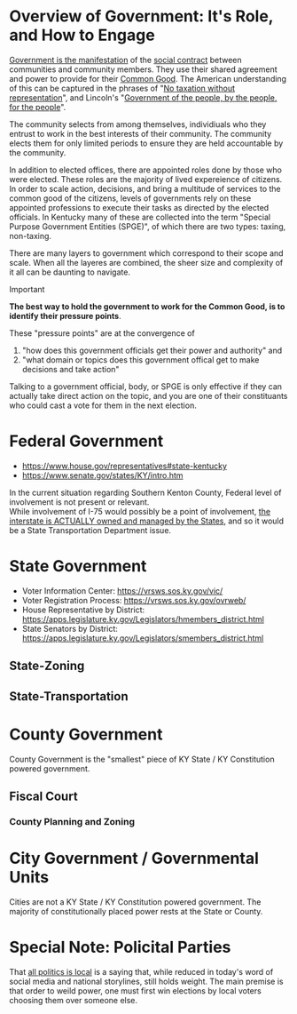 # Overview of Government: It's Role, and How to Engage
[Government is the manifestation](https://en.wikipedia.org/wiki/Government#Definitions_and_etymology) of the [social contract](https://en.wikipedia.org/wiki/Social_contract) between communities and community members. They use their shared agreement and power to provide for their [Common Good](https://en.wikipedia.org/wiki/Common_good). 
The American understanding of this can be captured in the phrases of "[No taxation without representation](https://en.wikipedia.org/wiki/No_taxation_without_representation)", and Lincoln's "[Government of the people, by the people, for the people](https://en.wikipedia.org/wiki/Gettysburg_Address#Legacy)".      

The community selects from among themselves, individiuals who they entrust to work in the best interests of their community. The community elects them for only limited periods to ensure they are held accountable by the community.

In addition to elected offices, there are appointed roles done by those who were elected. These roles are the majority of lived expereience of citizens. In order to scale action, decisions, and bring a multitude of services to the common good of the citizens, levels of governments rely on these appointed professions to execute their tasks as directed by the elected officials.  In Kentucky many of these are collected into the term "Special Purpose Government Entities (SPGE)", of which there are two types: taxing, non-taxing. 

There are many layers to government which correspond to their scope and scale. When all the layeres are combined, the sheer size and complexity of it all can be daunting to navigate.  
> [!IMPORTANT]
> **The best way to hold the government to work for the Common Good, is to identify their pressure points**.
> 
> These "pressure points" are at the convergence of
> 1. "how does this government officials get their power and authority" and
> 2. "what domain or topics does this government offical get to make decisions and take action"
> 
> Talking to a government official, body, or SPGE is only effective if they can actually take direct action on the topic, and you are one of their constituants who could cast a vote for them in the next election.

# Federal Government  
* https://www.house.gov/representatives#state-kentucky
* https://www.senate.gov/states/KY/intro.htm

In the current situation regarding Southern Kenton County, Federal level of involvement is not present or relevant.  
While involvement of I-75 would possibly be a point of involvement, [the interstate is ACTUALLY owned and managed by the States](https://highways.dot.gov/highway-history/interstate-system/50th-anniversary/interstate-frequently-asked-questions), and so it would be a State Transportation Department issue.

# State Government  
* Voter Information Center: https://vrsws.sos.ky.gov/vic/
* Voter Registration Process: https://vrsws.sos.ky.gov/ovrweb/
* House Representative by District: https://apps.legislature.ky.gov/Legislators/hmembers_district.html
* State Senators by District: https://apps.legislature.ky.gov/Legislators/smembers_district.html  

## State-Zoning 

## State-Transportation 


# County Government  
County Government is the "smallest" piece of KY State / KY Constitution powered government.

## Fiscal Court  

### County Planning and Zoning  



# City Government / Governmental Units  
Cities are not a KY State / KY Constitution powered government. The majority of constitutionally placed power rests at the State or County.  



# Special Note: Policital Parties 
That [all politics is local](https://en.wikipedia.org/wiki/All_politics_is_local) is a saying that, while reduced in today's word of social media and national storylines, still holds weight. The main premise is that order to weild power, one must first win elections by local voters choosing them over someone else.  


